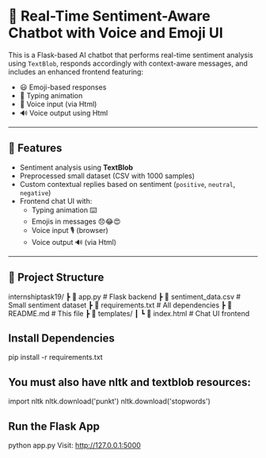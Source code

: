 # 🤖 Real-Time Sentiment-Aware Chatbot with Voice and Emoji UI

This is a Flask-based AI chatbot that performs real-time sentiment analysis using `TextBlob`, responds accordingly with context-aware messages, and includes an enhanced frontend featuring:

- 😃 Emoji-based responses
- 💬 Typing animation
- 🎤 Voice input (via Html)
- 🔊 Voice output using Html

---

## 🧠 Features

- Sentiment analysis using **TextBlob**
- Preprocessed small dataset (CSV with 1000 samples)
- Custom contextual replies based on sentiment (`positive`, `neutral`, `negative`)
- Frontend chat UI with:
  - Typing animation ⌨️
  - Emojis in messages 😞😂😍
  - Voice input 🎙️ (browser)
  - Voice output 🔊 (via Html)
---

## 📁 Project Structure
internshiptask19/
┣ 📄 app.py # Flask backend
┣ 📄 sentiment_data.csv # Small sentiment dataset
┣ 📄 requirements.txt # All dependencies
┣ 📄 README.md # This file
┣ 📂 templates/
┃ ┗ 📄 index.html # Chat UI frontend

## Install Dependencies
pip install -r requirements.txt

## You must also have nltk and textblob resources:

import nltk
nltk.download('punkt')
nltk.download('stopwords')

## Run the Flask App
python app.py
Visit: http://127.0.0.1:5000

